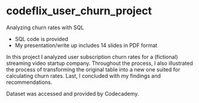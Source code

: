 # codeflix_user_churn_project

Analyzing churn rates with SQL

- SQL code is provided
- My presentation/write up includes 14 slides in PDF format

In this project I analyzed user subscription churn rates for a (fictional) streaming video startup company. Throughout the process, I also illustrated the process of transforming the original table into a new one suited for calculating churn rates. Last, I concluded with my findings and recommendations.

Dataset was accessed and provided by Codecademy.

